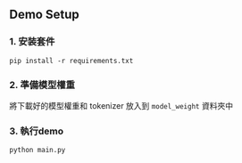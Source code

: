 

## Demo Setup

### 1. 安装套件

```pip install -r requirements.txt```


### 2. 準備模型權重

將下載好的模型權重和 tokenizer 放入到 `model_weight` 資料夾中


### 3. 執行demo

```python main.py```
